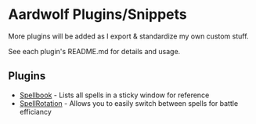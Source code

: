 # Aardwolf Plugins/Snippets

More plugins will be added as I export & standardize my own custom stuff.

See each plugin's README.md for details and usage.

## Plugins

- [Spellbook](./Spellbook) - Lists all spells in a sticky window for reference
- [SpellRotation](./SpellRotation) - Allows you to easily switch between spells for battle
  efficiancy
